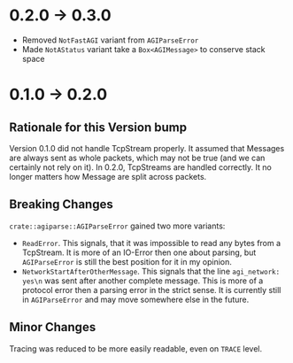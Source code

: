 # 0.2.0 -> 0.3.0
- Removed `NotFastAGI` variant from `AGIParseError`
- Made `NotAStatus` variant take a `Box<AGIMessage>` to conserve stack space

# 0.1.0 -> 0.2.0
## Rationale for this Version bump
Version 0.1.0 did not handle TcpStream properly. It assumed that Messages are always sent as whole packets, which may not be true
(and we can certainly not rely on it).
In 0.2.0, TcpStreams are handled correctly. It no longer matters how Message are split across packets.
## Breaking Changes
`crate::agiparse::AGIParseError` gained two more variants:
- `ReadError`. This signals, that it was impossible to read any bytes from a TcpStream. It is more of an IO-Error then one about parsing, but `AGIParseError` is still the best position for it in my opinion.
- `NetworkStartAfterOtherMessage`. This signals that the line `agi_network: yes\n` was sent after another complete message. This is more of a protocol error then a parsing error in the strict sense. It is currently still in `AGIParseError` and may move somewhere else in the future.
## Minor Changes
Tracing was reduced to be more easily readable, even on `TRACE` level.

